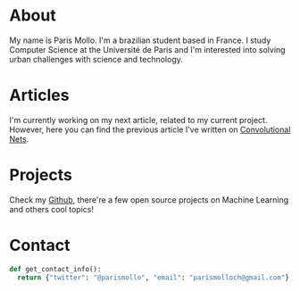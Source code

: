 # About
My name is Paris Mollo. I'm a brazilian student based in France. I study Computer Science at the Université de Paris and I'm 
interested into solving urban challenges with science and technology. 

# Articles
I'm currently working on my next article, related to my current project. However, here you can find the previous article I've written on [Convolutional Nets](https://parismollochristondis.medium.com/fire-hazard-detection-with-convolutional-neural-networks-ef92dbb89256).

# Projects
Check my [Github](https://github.com/parismollo), there're a few open source projects on Machine Learning and others cool topics!

# Contact 
```python
def get_contact_info():
  return {"twitter": "@parismollo", "email": "parismolloch@gmail.com"}
```
